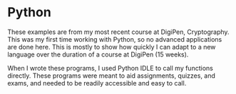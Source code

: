 # Python
These examples are from my most recent course at DigiPen, Cryptography. This was my first time working with Python, so no advanced applications are done here. This is mostly to show how quickly I can adapt to a new language over the duration of a course at DigiPen (15 weeks).

When I wrote these programs, I used Python IDLE to call my functions directly. These programs were meant to aid assignments, quizzes, and exams, and needed to be readily accessible and easy to call.
